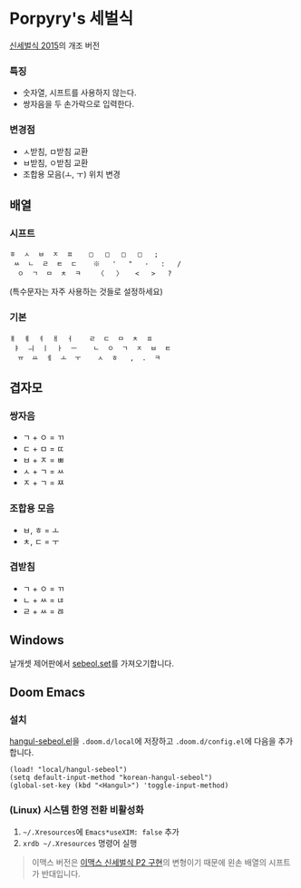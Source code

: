 # Porpyry's 세벌식

[신세벌식 2015](https://cafe.daum.net/3bulsik/JMKX/64)의 개조 버전

### 특징
- 숫자열, 시프트를 사용하지 않는다.
- 쌍자음을 두 손가락으로 입력한다.

### 변경점
- ㅅ받침, ㅁ받침 교환
- ㅂ받침, ㅇ받침 교환
- 조합용 모음(ㅗ, ㅜ) 위치 변경

## 배열

### 시프트
```
ㅎ  ㅅ  ㅂ  ㅈ  ㅍ    □   □   □   □   ;
 ㅆ  ㄴ  ㄹ  ㅌ  ㄷ    ※   '   "   ·   :   /
  ㅇ  ㄱ  ㅁ  ㅊ  ㅋ    〈   〉   <   >   ?
```
(특수문자는 자주 사용하는 것들로 설정하세요)

### 기본
```
ㅒ  ㅖ  ㅕ  ㅐ  ㅓ    ㄹ  ㄷ  ㅁ  ㅊ  ㅍ
 ㅑ  ㅢ  ㅣ  ㅏ  ㅡ    ㄴ  ㅇ  ㄱ  ㅈ  ㅂ  ㅌ
  ㅠ  ㅛ  ㅔ  ㅗ  ㅜ    ㅅ  ㅎ   ,  .  ㅋ
```

## 겹자모

### 쌍자음
- ㄱ + ㅇ = ㄲ
- ㄷ + ㅁ = ㄸ
- ㅂ + ㅈ = ㅃ
- ㅅ + ㄱ = ㅆ
- ㅈ + ㄱ = ㅉ

### 조합용 모음
- ㅂ, ㅎ = ㅗ
- ㅊ, ㄷ = ㅜ

### 겹받침
- ㄱ + ㅇ = ㄲ
- ㄴ + ㅆ = ㄶ
- ㄹ + ㅆ = ㅀ

## Windows
날개셋 제어판에서 [sebeol.set](sebeol.set)를 가져오기합니다.

## Doom Emacs

### 설치
[hangul-sebeol.el](hangul-sebeol.el)을 `.doom.d/local`에 저장하고 `.doom.d/config.el`에 다음을 추가합니다.
```elisp
(load! "local/hangul-sebeol")
(setq default-input-method "korean-hangul-sebeol")
(global-set-key (kbd "<Hangul>") 'toggle-input-method)
```

### (Linux) 시스템 한영 전환 비활성화
1. `~/.Xresources`에 `Emacs*useXIM: false` 추가
2. `xrdb ~/.Xresources` 명령어 실행

> 이맥스 버전은 [이맥스 신세벌식 P2 구현](https://github.com/demokritos/hangul-s3p2)의 변형이기 때문에 왼손 배열의 시프트가 반대입니다.
